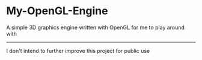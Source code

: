 # My-OpenGL-Engine
A simple 3D graphics engine written with OpenGL for me to play around with

<hr>
I don't intend to further improve this project for public use
